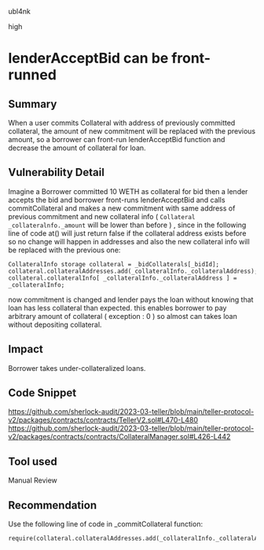 ubl4nk

high

# lenderAcceptBid can be front-runned

## Summary
When a user commits Collateral with address of previously committed collateral, the amount of new commitment will be replaced with the previous amount, so a borrower can front-run lenderAcceptBid function and decrease the amount of collateral for loan.

## Vulnerability Detail
Imagine a Borrower committed 10 WETH as collateral for bid then a lender accepts the bid and borrower front-runs lenderAcceptBid and calls commitCollateral and makes a new commitment with same address of previous commitment and new collateral info ( `Collateral _collateralnfo._amount` will be lower than before ) , since in the following line of code at() will just return false if the collateral address exists before so no change will happen in addresses and also the new collateral info will be replaced with the previous one:
```solidity
CollateralInfo storage collateral = _bidCollaterals[_bidId];
collateral.collateralAddresses.add(_collateralInfo._collateralAddress); 
collateral.collateralInfo[ _collateralInfo._collateralAddress ] = _collateralInfo;
```
now commitment is changed and lender pays the loan without knowing that loan has less collateral than expected.
this enables borrower to pay arbitrary amount of collateral ( exception : 0 ) so almost can takes loan without depositing collateral.
## Impact
Borrower takes under-collateralized loans.

## Code Snippet
https://github.com/sherlock-audit/2023-03-teller/blob/main/teller-protocol-v2/packages/contracts/contracts/TellerV2.sol#L470-L480
https://github.com/sherlock-audit/2023-03-teller/blob/main/teller-protocol-v2/packages/contracts/contracts/CollateralManager.sol#L426-L442

## Tool used
Manual Review

## Recommendation
Use the following line of code in _commitCollateral function:
```solidity
require(collateral.collateralAddresses.add(_collateralInfo._collateralAddress));
```